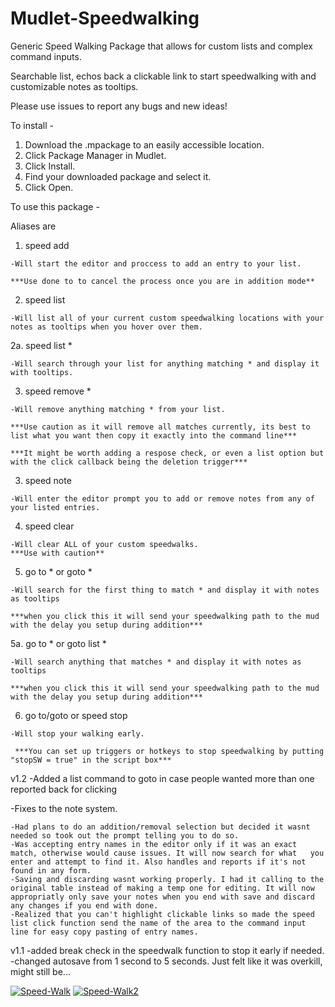 # Mudlet-Speedwalking
Generic Speed Walking Package that allows for custom lists and complex command inputs.

Searchable list, echos back a clickable link to start speedwalking with and customizable notes as tooltips.

Please use issues to report any bugs and new ideas!

To install -
  1. Download the .mpackage to an easily accessible location.
  2. Click Package Manager in Mudlet.
  3. Click Install.
  4. Find your downloaded package and select it.
  5. Click Open.
  
To use this package - 

Aliases are
  1. speed add
  
    -Will start the editor and proccess to add an entry to your list.
    
    ***Use done to to cancel the process once you are in addition mode**
    
  2. speed list
  
    -Will list all of your current custom speedwalking locations with your notes as tooltips when you hover over them.
    
   2a. speed list *
   
    -Will search through your list for anything matching * and display it with tooltips.
    
  3. speed remove *
  
    -Will remove anything matching * from your list.
    
    ***Use caution as it will remove all matches currently, its best to list what you want then copy it exactly into the command line***
    
    ***It might be worth adding a respose check, or even a list option but with the click callback being the deletion trigger*** 
    
  3. speed note
  
    -Will enter the editor prompt you to add or remove notes from any of your listed entries.
    
  4. speed clear
  
    -Will clear ALL of your custom speedwalks.
    ***Use with caution**
    
  5. go to * or goto *
  
    -Will search for the first thing to match * and display it with notes as tooltips
    
    ***when you click this it will send your speedwalking path to the mud with the delay you setup during addition***
    
   5a. go to * or goto list *
   
    -Will search anything that matches * and display it with notes as tooltips
    
    ***when you click this it will send your speedwalking path to the mud with the delay you setup during addition***
    
  6. go to/goto or speed stop
  
    -Will stop your walking early.
     
     ***You can set up triggers or hotkeys to stop speedwalking by putting "stopSW = true" in the script box***

 v1.2
   -Added a list command to goto in case people wanted more than one reported back for clicking
   
   -Fixes to the note system.
   
    -Had plans to do an addition/removal selection but decided it wasnt needed so took out the prompt telling you to do so. 
    -Was accepting entry names in the editor only if it was an exact match, otherwise would cause issues. It will now search for what   you enter and attempt to find it. Also handles and reports if it's not found in any form.
    -Saving and discarding wasnt working properly. I had it calling to the original table instead of making a temp one for editing. It will now appropriatly only save your notes when you end with save and discard any changes if you end with done.
    -Realized that you can't highlight clickable links so made the speed list click function send the name of the area to the command input line for easy copy pasting of entry names.
  
 v1.1 
  -added break check in the speedwalk function to stop it early if needed.
  -changed autosave from 1 second to 5 seconds. Just felt like it was overkill, might still be...


<a href="https://ibb.co/m4Hqtx8"><img src="https://i.ibb.co/bXrBLfJ/Speed-Walk.png" alt="Speed-Walk" border="0"></a>
<a href="https://ibb.co/v1TfpKn"><img src="https://i.ibb.co/WnM7ZYJ/Speed-Walk2.png" alt="Speed-Walk2" border="0"></a>
